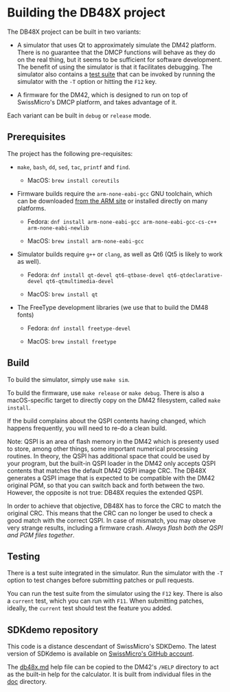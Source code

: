 # Building the DB48X project

The DB48X project can be built in two variants:

* A simulator that uses Qt to approximately simulate the DM42 platform. There is
  no guarantee that the DMCP functions will behave as they do on the real thing,
  but it seems to be sufficient for software development. The benefit of using
  the simulator is that it facilitates debugging. The simulator also contains a
  [test suite](https://www.youtube.com/watch?v=vT-I3UlROtA) that can be invoked
  by running the simulator with the `-T` option or hitting the `F12` key.

* A firmware for the DM42, which is designed to run on top of SwissMicro's DMCP
  platform, and takes advantage of it.

Each variant can be built in `debug` or `release` mode.


## Prerequisites

The project has the following pre-requisites:

* `make`, `bash`, `dd`, `sed`, `tac`, `printf` and `find`.

  * MacOS: `brew install coreutils`

* Firmware builds require the `arm-none-eabi-gcc` GNU toolchain, which can be
  downloaded [from the ARM site](https://developer.arm.com/open-source/gnu-toolchain/gnu-rm/downloads)
  or installed directly on many platforms.

  * Fedora: `dnf install arm-none-eabi-gcc arm-none-eabi-gcc-cs-c++ arm-none-eabi-newlib`

  * MacOS: `brew install arm-none-eabi-gcc`

* Simulator builds require `g++` or `clang`, as well as Qt6 (Qt5 is likely to
  work as well).

  * Fedora: `dnf install qt-devel qt6-qtbase-devel qt6-qtdeclarative-devel qt6-qtmultimedia-devel`

  * MacOS: `brew install qt`

* The FreeType development libraries (we use that to build the DM48 fonts)

  * Fedora: `dnf install freetype-devel`

  * MacOS: `brew install freetype`



## Build

To build the simulator, simply use `make sim`.

To build the firmware, use `make release` or `make debug`. There is also a
macOS-specific target to directly copy on the DM42 filesystem, called
`make install`.

If the build complains about the QSPI contents having changed, which
happens frequently, you will need to re-do a clean build.

Note: QSPI is an area of flash memory in the DM42 which is presenty used to
store, among other things, some important numerical processing routines. In
theory, the QSPI has additional space that could be used by your program, but
the built-in QSPI loader in the DM42 only accepts QSPI contents that matches
the default DM42 QSPI image CRC. The DB48X generates a QSPI image that is
expected to be compatible with the DM42 original PGM, so that you can switch
back and forth between the two. However, the opposite is not true: DB48X
requies the extended QSPI.

In order to achieve that objective, DB48X has to force the CRC to match
the original CRC. This means that the CRC can no longer be used to check
a good match with the correct QSPI. In case of mismatch, you may observe
very strange results, including a firmware crash. _Always flash both the
QSPI and PGM files together_.


## Testing

There is a test suite integrated in the simulator. Run the simulator with the
`-T` option to test changes before submitting patches or pull requests.

You can run the test suite from the simulator using the `F12` key. There is
also a `current` test, which you can run with `F11`. When submitting patches,
ideally, the `current` test should test the feature you added.


## SDKdemo repository

This code is a distance descendant of SwissMicro's SDKDemo.
The latest version of SDKdemo is available on
[SwissMicro's GitHub account](https://github.com/swissmicros/SDKdemo).

The [db48x.md](help/db48x.md) help file can be copied to the DM42's `/HELP`
directory to act as the built-in help for the calculator. It is built
from individual files in the [doc](doc/) directory.
